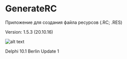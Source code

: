 # GenerateRC

Приложение для создания файла ресурсов (.RC; .RES)

Version: 1.5.3 (20.10.16)

![alt text](https://3.bp.blogspot.com/-rug_CgE4r7k/WAis-Jkq3yI/AAAAAAAABXU/VyuH4hy26QIn0F2BPG5aR1rIKR5YnKH3ACLcB/s1600/%25D0%25A1%25D0%25BD%25D0%25B8%25D0%25BC%25D0%25BE%25D0%25BA.PNG)


Delphi 10.1 Berlin Update 1